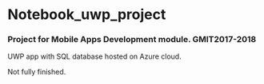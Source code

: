 # Notebook_uwp_project

### Project for Mobile Apps Development module. GMIT2017-2018

UWP app with SQL database hosted on Azure cloud.

Not fully finished.
